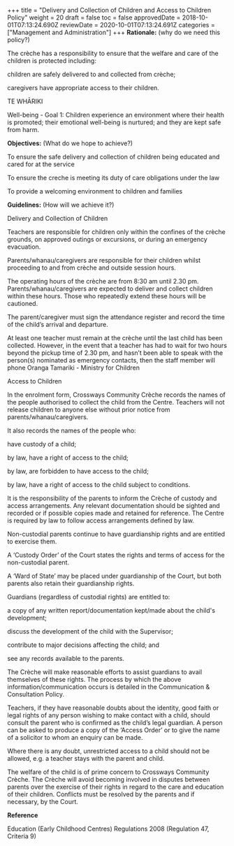 +++
title = "Delivery and Collection of Children  and Access to Children Policy"
weight = 20
draft = false
toc = false
approvedDate = 2018-10-01T07:13:24.690Z
reviewDate = 2020-10-01T07:13:24.691Z
categories = ["Management and Administration"]
+++
**Rationale:** (why do we need this policy?)



The crèche has a responsibility to ensure that the welfare and care of the children is protected including:



children are safely delivered to and collected from crèche;

caregivers have appropriate access to their children.

TE WHĀRIKI

Well-being - Goal 1: Children experience an environment where their health is promoted; their emotional well-being is nurtured; and they are kept safe from harm.



**Objectives:** (What do we hope to achieve?)

To ensure the safe delivery and collection of children being educated and cared for at the service

To ensure the creche is meeting its duty of care obligations under the law

To provide a welcoming environment to children and families



**Guidelines:** (How will we achieve it?)



Delivery and Collection of Children



Teachers are responsible for children only within the confines of the crèche grounds, on approved outings or excursions, or during an emergency evacuation.



Parents/whanau/caregivers are responsible for their children whilst proceeding to and from crèche and outside session hours.



The operating hours of the crèche are from 8:30 am until 2.30 pm.  Parents/whanau/caregivers are expected to deliver and collect children within these hours.  Those who repeatedly extend these hours will be cautioned.  



The parent/caregiver must sign the attendance register and record the time of the child’s arrival and departure.



At least one teacher must remain at the crèche until the last child has been collected.  However, in the event that a teacher has had to wait for two hours beyond the pickup time of 2.30 pm, and hasn’t been able to speak with the person(s) nominated as emergency contacts, then the staff member will phone Oranga Tamariki - Ministry for Children







Access to Children



In the enrolment form, Crossways Community Crèche records the names of the people authorised to collect the child from the Centre.  Teachers will not release children to anyone else without prior notice from parents/whanau/caregivers.  



It also records the names of the people who:

have custody of a child;

by law, have a right of access to the child;

by law, are forbidden to have access to the child;

by law, have a right of access to the child subject to conditions.





It is the responsibility of the parents to inform the Crèche of custody and access arrangements.  Any relevant documentation should be sighted and recorded or if possible copies made and retained for reference.  The Centre is required by law to follow access arrangements defined by law.



Non-custodial parents continue to have guardianship rights and are entitled to exercise them.



A ‘Custody Order’ of the Court states the rights and terms of access for the non-custodial parent.



A ‘Ward of State’ may be placed under guardianship of the Court, but both parents also retain their guardianship rights.



Guardians (regardless of custodial rights) are entitled to:

a copy of any written report/documentation kept/made about the child's development;

discuss the development of the child with the Supervisor;

contribute to major decisions affecting the child; and

see any records available to the parents.





The Crèche will make reasonable efforts to assist guardians to avail themselves of these rights.  The process by which the above information/communication occurs is detailed in the Communication & Consultation Policy.



Teachers, if they have reasonable doubts about the identity, good faith or legal rights of any person wishing to make contact with a child, should consult the parent who is confirmed as the child’s legal guardian.  A person can be asked to produce a copy of the ‘Access Order’ or to give the name of a solicitor to whom an enquiry can be made.



Where there is any doubt, unrestricted access to a child should not be allowed, e.g. a teacher stays with the parent and child.



The welfare of the child is of prime concern to Crossways Community Crèche.  The Crèche will avoid becoming involved in disputes between parents over the exercise of their rights in regard to the care and education of their children.  Conflicts must be resolved by the parents and if necessary, by the Court. 









**Reference**



Education (Early Childhood Centres) Regulations 2008 (Regulation 47, Criteria 9)
